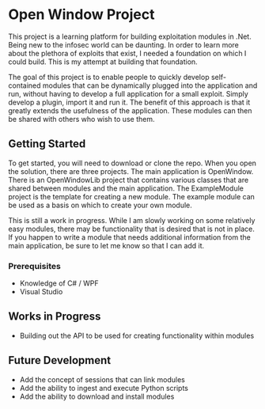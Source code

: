 # Open Window Project

This project is a learning platform for building exploitation modules in .Net. Being new to the infosec world can be daunting. In order to learn more about the plethora of exploits that exist, I needed a foundation on which I could build. This is my attempt at building that foundation.

The goal of this project is to enable people to quickly develop self-contained modules that can be dynamically plugged into the application and run, without having to develop a full application for a small exploit. Simply develop a plugin, import it and run it. The benefit of this approach is that it greatly extends the usefulness of the application. These modules can then be shared with others who wish to use them. 

## Getting Started

To get started, you will need to download or clone the repo. When you open the solution, there are three projects. The main application is OpenWindow. There is an OpenWindowLib project that contains various classes that are shared between modules and the main application. The ExampleModule project is the template for creating a new module. The example module can be used as a basis on which to create your own module.

This is still a work in progress. While I am slowly working on some relatively easy modules, there may be functionality that is desired that is not in place. If you happen to write a module that needs additional information from the main application, be sure to let me know so that I can add it. 

### Prerequisites

- Knowledge of C# / WPF
- Visual Studio 

## Works in Progress

- Building out the API to be used for creating functionality within modules

## Future Development

- Add the concept of sessions that can link modules
- Add the ability to ingest and execute Python scripts
- Add the ability to download and install modules
